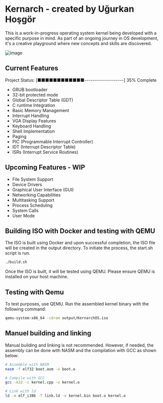 # Kernarch - created by Uğurkan Hoşgör

This is a work-in-progress operating system kernel being developed with a specific purpose in mind. As part of an ongoing journey in OS development, it's a creative playground where new concepts and skills are discovered.

![image](https://github.com/user-attachments/assets/291c86fc-21fc-4c7c-b5d6-f00b59255eac)



## Current Features

Project Status: [■■■■■■■■■■■■--------------------] 35% Complete

- GRUB bootloader
- 32-bit protected mode
- Global Descriptor Table (GDT)
- C runtime Integration
- Basic Memory Management
- Interrupt Handling
- VGA Display Features
- Keyboard Handling
- Shell Implementation
- Paging
- PIC (Programmable Interrupt Controller)
- IDT (Interrupt Descriptor Table)
- ISRs (Interrupt Service Routines)


## Upcoming Features - WIP

- File System Support
- Device Drivers
- Graphical User Interface (GUI)
- Networking Capabilities
- Multitasking Support
- Process Scheduling
- System Calls
- User Mode

## Building ISO with Docker and testing with QEMU

The ISO is built using Docker and upon successful completion, the ISO file will be created in the output directory. To initiate the process, the start.sh script is run.

```bash
./build.sh
```

Once the ISO is built, it will be tested using QEMU. Please ensure QEMU is installed on your host machine. 


## Testing with Qemu

To test purposes, use QEMU. Run the assembled kernel binary with the following command:

```bash
qemu-system-x86_64 -cdrom output/KernarchOS.iso
```

## Manuel building and linking

Manual building and linking is not recommended. However, if needed, the assembly can be done with NASM and the compilation with GCC as shown below:

```bash
# Assemble with NASM
nasm -f elf32 boot.asm -o boot.o

# Compile with GCC
gcc -m32 -c kernel.cpp -o kernel.o

# Link with ld
ld -m elf_i386 -T link.ld -o kernel.bin boot.o kernel.o
```
